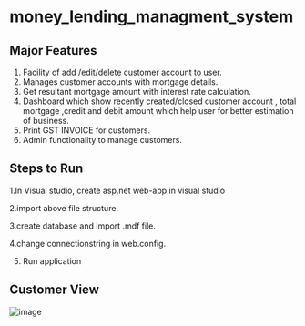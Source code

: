 # money_lending_managment_system

## Major Features
1. Facility of add /edit/delete customer account  to user.
2. Manages  customer accounts  with mortgage details.
3. Get resultant mortgage amount with interest rate calculation.
4. Dashboard which show recently created/closed customer account , total mortgage  ,credit and debit amount which help user for better estimation of business.
5. Print GST INVOICE for customers.
6. Admin functionality to manage customers.



## Steps to Run

1.In Visual studio, create asp.net web-app in visual studio

2.import above file structure.

3.create database and import .mdf file.

4.change connectionstring in web.config.

5. Run application

## Customer View


![image](https://user-images.githubusercontent.com/25721103/152544877-85fd7ce2-d5dd-45bd-94e5-22f48629d61c.png)
